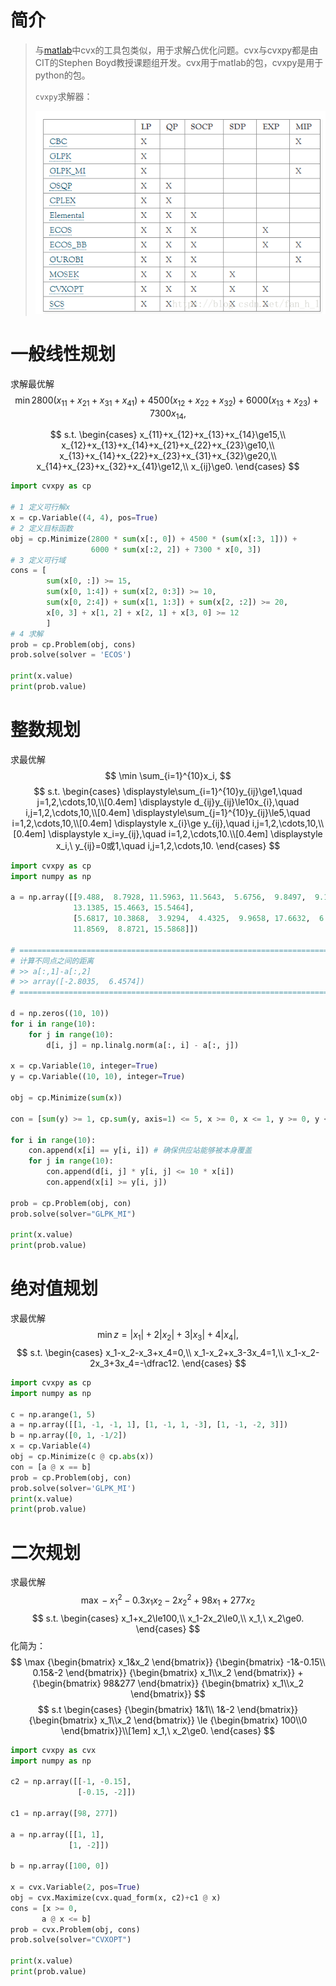 # 简介
> 与[matlab](https://so.csdn.net/so/search?q=matlab&spm=1001.2101.3001.7020)中cvx的工具包类似，用于求解凸优化问题。cvx与cvxpy都是由CIT的Stephen Boyd教授课题组开发。cvx用于matlab的包，cvxpy是用于python的包。
>
> `cvxpy`求解器：
>
> ![20180823170423225.png](assets/img/20180823170423225.png)

#  一般线性规划

求解最优解
$$
\min 2800(x_{11}+x_{21}+x_{31}+x_{41})+4500(x_{12}+x_{22}+x_{32})+6000(x_{13}+x_{23})+7300x_{14},
$$

$$
s.t.
\begin{cases}
x_{11}+x_{12}+x_{13}+x_{14}\ge15,\\
x_{12}+x_{13}+x_{14}+x_{21}+x_{22}+x_{23}\ge10,\\
x_{13}+x_{14}+x_{22}+x_{23}+x_{31}+x_{32}\ge20,\\
x_{14}+x_{23}+x_{32}+x_{41}\ge12,\\
x_{ij}\ge0.
\end{cases}
$$

```python
import cvxpy as cp

# 1 定义可行解x
x = cp.Variable((4, 4), pos=True)
# 2 定义目标函数
obj = cp.Minimize(2800 * sum(x[:, 0]) + 4500 * (sum(x[:3, 1])) +
				  6000 * sum(x[:2, 2]) + 7300 * x[0, 3])
# 3 定义可行域
cons = [
        sum(x[0, :]) >= 15,
		sum(x[0, 1:4]) + sum(x[2, 0:3]) >= 10,
		sum(x[0, 2:4]) + sum(x[1, 1:3]) + sum(x[2, :2]) >= 20,
		x[0, 3] + x[1, 2] + x[2, 1] + x[3, 0] >= 12
		]
# 4 求解
prob = cp.Problem(obj, cons)
prob.solve(solver = 'ECOS')

print(x.value)
print(prob.value)
```

# 整数规划

求最优解
$$
\min \sum_{i=1}^{10}x_i,
$$
$$
s.t.
\begin{cases}
\displaystyle\sum_{i=1}^{10}y_{ij}\ge1,\quad j=1,2,\cdots,10,\\[0.4em]
\displaystyle d_{ij}y_{ij}\le10x_{i},\quad i,j=1,2,\cdots,10,\\[0.4em]
\displaystyle\sum_{j=1}^{10}y_{ij}\le5,\quad i=1,2,\cdots,10,\\[0.4em]
\displaystyle x_{i}\ge y_{ij},\quad i,j=1,2,\cdots,10,\\[0.4em]
\displaystyle x_i=y_{ij},\quad i=1,2,\cdots,10.\\[0.4em]
\displaystyle x_i,\ y_{ij}=0或1,\quad i,j=1,2,\cdots,10.
\end{cases}
$$

```python
import cvxpy as cp
import numpy as np

a = np.array([[9.488,  8.7928, 11.5963, 11.5643,  5.6756,  9.8497,  9.1756,
			  13.1385, 15.4663, 15.5464],
			  [5.6817, 10.3868,  3.9294,  4.4325,  9.9658, 17.6632,  6.1517,
			  11.8569,  8.8721, 15.5868]])

# =============================================================================
# 计算不同点之间的距离
# >> a[:,1]-a[:,2]
# >> array([-2.8035,  6.4574])
# =============================================================================

d = np.zeros((10, 10))
for i in range(10):
	for j in range(10):
		d[i, j] = np.linalg.norm(a[:, i] - a[:, j])

x = cp.Variable(10, integer=True)
y = cp.Variable((10, 10), integer=True)

obj = cp.Minimize(sum(x))

con = [sum(y) >= 1, cp.sum(y, axis=1) <= 5, x >= 0, x <= 1, y >= 0, y <= 1]

for i in range(10):
	con.append(x[i] == y[i, i]) # 确保供应站能够被本身覆盖
	for j in range(10):
		con.append(d[i, j] * y[i, j] <= 10 * x[i])
		con.append(x[i] >= y[i, j])

prob = cp.Problem(obj, con)
prob.solve(solver="GLPK_MI")

print(x.value)
print(prob.value)
```

# 绝对值规划

求最优解
$$
\min z=|x_1|+2|x_2|+3|x_3|+4|x_4|,
$$
$$
s.t.
\begin{cases}
x_1-x_2-x_3+x_4=0,\\
x_1-x_2+x_3-3x_4=1,\\
x_1-x_2-2x_3+3x_4=-\dfrac12.
\end{cases}
$$

```python
import cvxpy as cp
import numpy as np

c = np.arange(1, 5)
a = np.array([[1, -1, -1, 1], [1, -1, 1, -3], [1, -1, -2, 3]])
b = np.array([0, 1, -1/2])
x = cp.Variable(4)
obj = cp.Minimize(c @ cp.abs(x))
con = [a @ x == b]
prob = cp.Problem(obj, con)
prob.solve(solver='GLPK_MI')
print(x.value)
print(prob.value)
```

# 二次规划

求最优解
$$
\max -x_1^2-0.3x_1x_2-2x_2^2+98x_1+277x_2
$$
$$
s.t.
\begin{cases}
x_1+x_2\le100,\\
x_1-2x_2\le0,\\
x_1,\ x_2\ge0.
\end{cases}
$$
化简为：
$$
\max
{\begin{bmatrix}
x_1&x_2
\end{bmatrix}}
{\begin{bmatrix}
-1&-0.15\\
0.15&-2
\end{bmatrix}}
{\begin{bmatrix}
x_1\\x_2
\end{bmatrix}}
+
{\begin{bmatrix}
98&277
\end{bmatrix}}
{\begin{bmatrix}
x_1\\x_2
\end{bmatrix}}
$$
$$
s.t
\begin{cases}
{\begin{bmatrix}
1&1\\
1&-2
\end{bmatrix}}
{\begin{bmatrix}
x_1\\x_2
\end{bmatrix}}
\le
{\begin{bmatrix}
100\\0
\end{bmatrix}}\\[1em]
x_1,\ x_2\ge0.
\end{cases}
$$

```python
import cvxpy as cvx
import numpy as np

c2 = np.array([[-1, -0.15],
			   [-0.15, -2]])

c1 = np.array([98, 277])

a = np.array([[1, 1],
			 [1, -2]])

b = np.array([100, 0])

x = cvx.Variable(2, pos=True)
obj = cvx.Maximize(cvx.quad_form(x, c2)+c1 @ x)
cons = [x >= 0,
	   a @ x <= b]
prob = cvx.Problem(obj, cons)
prob.solve(solver="CVXOPT")

print(x.value)
print(prob.value)
```